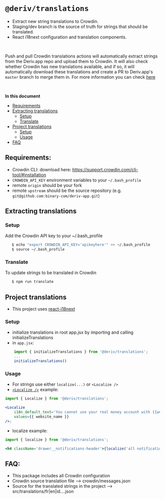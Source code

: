 # `@deriv/translations`

-   Extract new string translations to Crowdin.
-   Staging/dev branch is the source of truth for strings that should be translated.
-   React i18next configuration and translation components.

<br />

Push and pull Crowdin translations actions will automatically extract strings from the Deriv.app repo and upload them to Crowdin. It will also check whether Crowdin has new translations available, and if so, it will automatically download these translations and create a PR to Deriv.app's `master` branch to merge them in. For more information you can check [here](https://github.com/binary-com/deriv-app/blob/master/.github/workflows/push_and_pull_crowdin_translations.yml)

<br />

**In this document**

-   [Requirements](#requirements)
-   [Extracting translations](#extracting-translations)
    -   [Setup](#setup)
    -   [Translate](#translate)
-   [Project translations](#project-translations)
    -   [Setup](#setup)
    -   [Usage](#usage)
-   [FAQ](#faq)

## Requirements:

-   Crowdin CLI: download here: https://support.crowdin.com/cli-tool/#installation
-   `CROWDIN_API_KEY` environment variables to your `~/.bash_profile`
-   remote `origin` should be your fork
-   remote `upstream` should be the source repository (e.g. `git@github.com:binary-com/deriv-app.git`)

## Extracting translations

### Setup

Add the Crowdin API key to your ~/.bash_profile

```sh
   $ echo "export CROWDIN_API_KEY='apikeyhere'" >> ~/.bash_profile
   $ source ~/.bash_profile
```

### Translate

To update strings to be translated in Crowdin

```sh
   $ npm run translate
```

## Project translations

-   This project uses [react-i18next](https://react.i18next.com)

### Setup

-   initialize translations in root app.jsx by importing and calling initializeTranslations
-   in `app.jsx`:

```jsx
    import { initializeTranslations } from '@deriv/translations';
    ...
    initializeTranslations()
```

### Usage

-   For strings use either `localize(...)` or `<Localize />`
-   [`<Localize />`](https://react.i18next.com/latest/trans-component) example:

```jsx
import { Localize } from '@deriv/translations';

<Localize
    i18n_default_text='You cannot use your real money account with {{website_name}} at this time.'
    values={{ website_name }}
/>;
```

-   localize example:

```jsx
import { localize } from '@deriv/translations';

<h4 className='drawer__notifications-header'>{localize('all notifications')}</h4>;
```

>

## FAQ:

-   This package includes all Crowdin configuration
-   Crowdin source translation file --> crowdin/messages.json
-   Source for the translated strings in the project --> src/translations/fr|en|id....json
